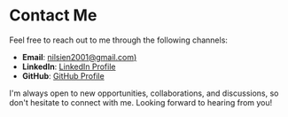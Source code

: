 # Contact Me

Feel free to reach out to me through the following channels:

- **Email**: [nilsien2001@gmail.com)](mailto:nilsien2001@gmail.com)
- **LinkedIn**: [LinkedIn Profile](https://www.linkedin.com/in/nils-michael-fitjar-4346a3234/)
- **GitHub**: [GitHub Profile](https://github.com/Neelzee)

I'm always open to new opportunities, collaborations, and discussions, so don't hesitate to connect with me. Looking forward to hearing from you!

